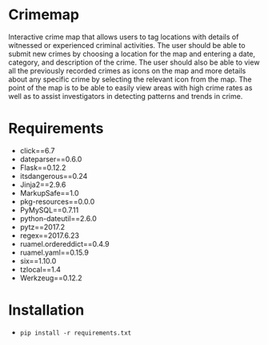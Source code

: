 # Crimemap

Interactive crime map that allows users to tag locations with details of witnessed or experienced criminal activities. The user should be able to submit new crimes by choosing a location for the map and entering a date, category, and description of the crime. The user should also be able to view all the previously recorded crimes as icons on the map and more details about any specific crime by selecting the relevant icon from the map. The point of the map is to be able to easily view areas with high crime rates as well as to assist investigators in detecting patterns and trends in crime.

# Requirements
* click==6.7
* dateparser==0.6.0
* Flask==0.12.2
* itsdangerous==0.24
* Jinja2==2.9.6
* MarkupSafe==1.0
* pkg-resources==0.0.0
* PyMySQL==0.7.11
* python-dateutil==2.6.0
* pytz==2017.2
* regex==2017.6.23
* ruamel.ordereddict==0.4.9
* ruamel.yaml==0.15.9
* six==1.10.0
* tzlocal==1.4
* Werkzeug==0.12.2

# Installation
* `pip install -r requirements.txt`
